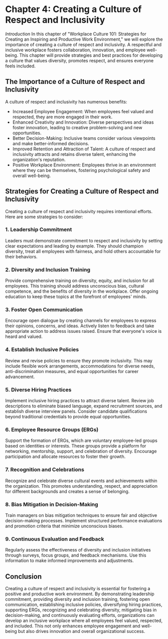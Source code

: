 Chapter 4: Creating a Culture of Respect and Inclusivity
========================================================

*Introduction* In this chapter of "Workplace Culture 101: Strategies for Creating an Inspiring and Productive Work Environment," we will explore the importance of creating a culture of respect and inclusivity. A respectful and inclusive workplace fosters collaboration, innovation, and employee well-being. This chapter will provide strategies and best practices for developing a culture that values diversity, promotes respect, and ensures everyone feels included.

The Importance of a Culture of Respect and Inclusivity
------------------------------------------------------

A culture of respect and inclusivity has numerous benefits:

* Increased Employee Engagement: When employees feel valued and respected, they are more engaged in their work.
* Enhanced Creativity and Innovation: Diverse perspectives and ideas foster innovation, leading to creative problem-solving and new opportunities.
* Better Decision-Making: Inclusive teams consider various viewpoints and make better-informed decisions.
* Improved Retention and Attraction of Talent: A culture of respect and inclusivity attracts and retains diverse talent, enhancing the organization's reputation.
* Positive Workplace Environment: Employees thrive in an environment where they can be themselves, fostering psychological safety and overall well-being.

Strategies for Creating a Culture of Respect and Inclusivity
------------------------------------------------------------

Creating a culture of respect and inclusivity requires intentional efforts. Here are some strategies to consider:

### 1. Leadership Commitment

Leaders must demonstrate commitment to respect and inclusivity by setting clear expectations and leading by example. They should champion diversity, treat all employees with fairness, and hold others accountable for their behaviors.

### 2. Diversity and Inclusion Training

Provide comprehensive training on diversity, equity, and inclusion for all employees. This training should address unconscious bias, cultural competence, and the benefits of diversity in the workplace. Offer ongoing education to keep these topics at the forefront of employees' minds.

### 3. Foster Open Communication

Encourage open dialogue by creating channels for employees to express their opinions, concerns, and ideas. Actively listen to feedback and take appropriate action to address issues raised. Ensure that everyone's voice is heard and valued.

### 4. Establish Inclusive Policies

Review and revise policies to ensure they promote inclusivity. This may include flexible work arrangements, accommodations for diverse needs, anti-discrimination measures, and equal opportunities for career advancement.

### 5. Diverse Hiring Practices

Implement inclusive hiring practices to attract diverse talent. Review job descriptions to eliminate biased language, expand recruitment sources, and establish diverse interview panels. Consider candidate qualifications beyond traditional credentials to provide equal opportunities.

### 6. Employee Resource Groups (ERGs)

Support the formation of ERGs, which are voluntary employee-led groups based on identities or interests. These groups provide a platform for networking, mentorship, support, and celebration of diversity. Encourage participation and allocate resources to foster their growth.

### 7. Recognition and Celebrations

Recognize and celebrate diverse cultural events and achievements within the organization. This promotes understanding, respect, and appreciation for different backgrounds and creates a sense of belonging.

### 8. Bias Mitigation in Decision-Making

Train managers on bias mitigation techniques to ensure fair and objective decision-making processes. Implement structured performance evaluations and promotion criteria that minimize unconscious biases.

### 9. Continuous Evaluation and Feedback

Regularly assess the effectiveness of diversity and inclusion initiatives through surveys, focus groups, and feedback mechanisms. Use this information to make informed improvements and adjustments.

Conclusion
----------

Creating a culture of respect and inclusivity is essential for fostering a positive and productive work environment. By demonstrating leadership commitment, providing diversity and inclusion training, fostering open communication, establishing inclusive policies, diversifying hiring practices, supporting ERGs, recognizing and celebrating diversity, mitigating bias in decision-making, and continuously evaluating efforts, organizations can develop an inclusive workplace where all employees feel valued, respected, and included. This not only enhances employee engagement and well-being but also drives innovation and overall organizational success.

